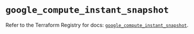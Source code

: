 # `google_compute_instant_snapshot`

Refer to the Terraform Registry for docs: [`google_compute_instant_snapshot`](https://registry.terraform.io/providers/hashicorp/google/6.25.0/docs/resources/compute_instant_snapshot).
